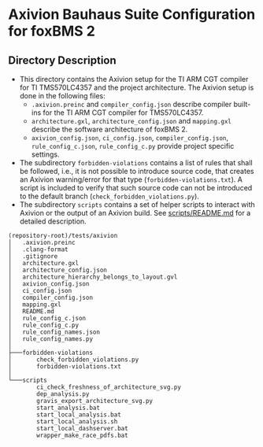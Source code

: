 # Axivion Bauhaus Suite Configuration for foxBMS 2

## Directory Description

- This directory contains the Axivion setup for the TI ARM CGT compiler for TI
  TMS570LC4357 and the project architecture.
  The Axivion setup is done in the following files:
  - ``.axivion.preinc`` and ``compiler_config.json``
    describe compiler built-ins for the TI ARM CGT compiler for TMS570LC4357.
  - ``architecture.gxl``, ``architecture_config.json`` and ``mapping.gxl``
    describe the software architecture of foxBMS 2.
  - ``axivion_config.json``, ``ci_config.json``, ``compiler_config.json``,
    ``rule_config_c.json``, ``rule_config_c.py`` provide project specific
    settings.
- The subdirectory ``forbidden-violations`` contains a list of rules that shall
  be followed, i.e., it is not possible to introduce source code, that creates
  an Axivion warning/error for that type (``forbidden-violations.txt``).
  A script is included to verify that such source code can not be introduced to
  the default branch (``check_forbidden_violations.py``).
- The subdirectory ``scripts`` contains a set of helper scripts to
  interact with Axivion or the output of an Axivion build.
  See [scripts/README.md](scripts/README.md) for a detailed description.

```
(repository-root)/tests/axivion
│   .axivion.preinc
│   .clang-format
│   .gitignore
│   architecture.gxl
│   architecture_config.json
│   architecture_hierarchy_belongs_to_layout.gvl
│   axivion_config.json
│   ci_config.json
│   compiler_config.json
│   mapping.gxl
│   README.md
│   rule_config_c.json
│   rule_config_c.py
│   rule_config_names.json
│   rule_config_names.py
│
├───forbidden-violations
│       check_forbidden_violations.py
│       forbidden-violations.txt
│
└───scripts
        ci_check_freshness_of_architecture_svg.py
        dep_analysis.py
        gravis_export_architecture_svg.py
        start_analysis.bat
        start_local_analysis.bat
        start_local_analysis.sh
        start_local_dashserver.bat
        wrapper_make_race_pdfs.bat
```
